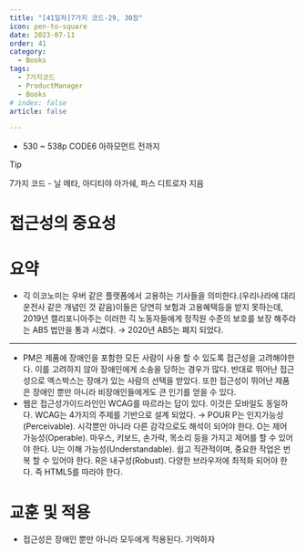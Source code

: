 ```yaml
---
title: "[41일차]7가지 코드-29, 30장"
icon: pen-to-square
date: 2023-07-11
order: 41
category:
  - Books
tags:
  - 7가지코드
  - ProductManager
  - Books
# index: false
article: false

---
```


- 530 ~ 538p CODE6 아하모먼트 전까지

<!-- more -->

>[!tip]
>7가지 코드 - 닐 메타, 아디티야 아가쉐, 파스 디트로자 지음


# 접근성의 중요성

# 요약

- 긱 이코노미는 우버 같은 플랫폼에서 고용하는 기사들을 의미한다.(우리나라에 대리운전사 같은 개념인 것 같음)이들은 당연히 보험과 고용혜택등을 받지 못하는데, 2019년 캘리포니아주는 이러한 긱 노동자들에게 정직원 수준의 보호를 보장 해주라는 AB5 법안을 통과 시켰다. → 2020년 AB5는 폐지 되었다.

---

- PM은 제품에 장애인을 포함한 모든 사람이 사용 할 수 있도록 접근성을 고려해야한다. 이를 고려하지 않아 장애인에게 소송을 당하는 경우가 많다. 반대로 뛰어난 접근성으로 엑스박스는 장애가 있는 사람의 선택을 받았다. 
또한 접근성이 뛰어난 제품은 장애인 뿐만 아니라 비장애인들에게도 큰 인기를 얻을 수 있다.
- 웹은 접근성가이드라인인 WCAG를 따르라는 답이 있다. 이것은 모바일도 동일하다. 
WCAG는 4가지의 주제를 기반으로 설계 되었다. → POUR
P는 인지가능성(Perceivable). 시각뿐만 아니라 다른 감각으로도 해석이 되어야 한다. 
O는 제어 가능성(Operable). 마우스, 키보드, 손가락, 목소리 등을 가지고 제어를 할 수 있어야 한다. 
U는 이해 가능성(Understandable). 쉽고 직관적이며, 중요한 작업은 번복 할 수 있어야 한다. 
R은 내구성(Robust). 다양한 브라우저에 최적화 되어야 한다. 즉 HTML5를 따라야 한다.

# 교훈 및 적용

- 접근성은 장애인 뿐만 아니라 모두에게 적용된다. 기억하자